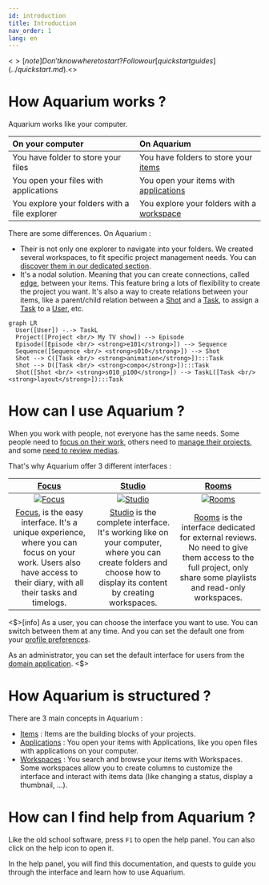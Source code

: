 ```yaml
---
id: introduction
title: Introduction
nav_order: 1
lang: en
---
```


<$>[note]
Don't know where to start ? Follow our [quick start guides](../quickstart.md).
<$>

# How Aquarium works ?

Aquarium works like your computer.

| On your computer | On Aquarium |
|:--------|:-------|
| You have folder to store your files | You have folders to store your [items](../items/index.md) |
| You open your files with applications | You open your items with [applications](../applications/index.md) |
| You explore your folders with a file explorer | You explore your folders with a [workspace](../workspaces/index.md) |

There are some differences. On Aquarium :

- Their is not only one explorer to navigate into your folders. We created several workspaces, to fit specific project management needs. You can[ discover them in our dedicated section](../workspaces/index.md).
- It's a nodal solution. Meaning that you can create connections, called [edge](../), between your items. This feature bring a lots of flexibility to create the project you want. It's also a way to create relations between your items, like a parent/child relation between a [Shot](../items/shot.md) and a [Task](../items/task.md), to assign a [Task](../items/task.md) to a [User](../items/user.md), etc.

```mermaid
graph LR
  User([User]) -.-> TaskL
  Project([Project <br/> My TV show]) --> Episode
  Episode([Episode <br/> <strong>e101</strong>]) --> Sequence
  Sequence([Sequence <br/> <strong>s010</strong>]) --> Shot
  Shot --> C([Task <br/> <strong>animation</strong>]):::Task
  Shot --> D([Task <br/> <strong>compo</strong>]):::Task
  Shot([Shot <br/> <strong>s010_p100</strong>]) --> TaskL([Task <br/> <strong>layout</strong>]):::Task
```

# How can I use Aquarium ?

When you work with people, not everyone has the same needs. Some people need to [focus on their work](./focus), others need to [manage their projects](./studio), and some [need to review medias](./rooms).

That's why Aquarium offer 3 different interfaces :

| [Focus](./focus) | [Studio](./studio) | [Rooms](./rooms) |
|:--------:|:-------:|:-------:|
| [![Focus](/_medias/focus.png)](./focus) | [![Studio](/_medias/studio.png)](./studio) | [![Rooms](/_medias/rooms.png)](./rooms) |
| [Focus](./focus), is the easy interface. It's a unique experience, where you can focus on your work. Users also have access to their diary, with all their tasks and timelogs. | [Studio](./studio) is the complete interface. It's working like on your computer, where you can create folders and choose how to display its content by creating workspaces. | [Rooms](./rooms) is the interface dedicated for external reviews. No need to give them access to the full project, only share some playlists and read-only workspaces. |

<$>[info]
As a user, you can choose the interface you want to use. You can switch between them at any time. And you can set the default one from your [profile preferences](../applications/profile).

As an administrator, you can set the default interface for users from the [domain application](../applications/domain.md).
<$>

# How Aquarium is structured ?

There are 3 main concepts in Aquarium :

- [Items](../items/index.md) : Items are the building blocks of your projects.
- [Applications](../applications/index.md) : You open your items with Applications, like you open files with applications on your computer.
- [Workspaces](../workspaces/index.md) : You search and browse your items with Workspaces. Some workspaces allow you to create columns to customize the interface and interact with items data (like changing a status, display a thumbnail, ...).

# How can I find help from Aquarium ?

Like the old school software, press `F1` to open the help panel. You can also click on the <span class="aq-icon outline">help</span> icon to open it.

In the help panel, you will find this documentation, and quests to guide you through the interface and learn how to use Aquarium.